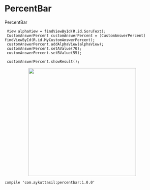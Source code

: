 # PercentBar 

PercentBar

```
 View alphaView = findViewById(R.id.SoruText);
 CustomAnswerPercent customAnswerPercent = (CustomAnswerPercent) findViewById(R.id.MyCustomAnswerPercent);
 customAnswerPercent.addAlphaView(alphaView);
 customAnswerPercent.setAValue(70);
 customAnswerPercent.setBValue(55);

 customAnswerPercent.showResult();
```

<p align="center">
  <img src="https://cloud.githubusercontent.com/assets/3179872/18619207/44e432da-7dff-11e6-8988-91d1faf4eed0.gif" width="350"/>
</p>

```
compile 'com.aykuttasil:percentbar:1.0.0'
```
